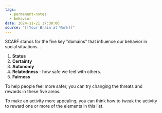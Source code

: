 ```yaml
---
tags:
  - permanent-notes
  - behavior 
date: 2024-11-21 17:38:00
source: "[[Your Brain at Work]]"
---
```


SCARF stands for the five key "domains" that influence our behavior in social situations...

1. **Status**
2. **Certainty**
3. **Autonomy**
4. **Relatedness** - how safe we feel with others.
5. **Fairness**

To help people feel more safer, you can try changing the threats and rewards in these five areas.

To make an activity more appealing, you can think how to tweak the activity to reward one or more of the elements in this list.